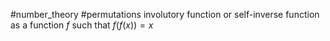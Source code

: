 #number_theory #permutations 
involutory function or self-inverse function as a function $f$ such that $f(f(x)) = x$
